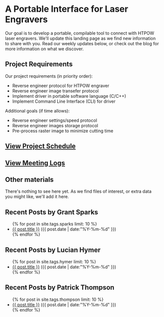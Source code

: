 # A Portable Interface for Laser Engravers #

Our goal is to develop a portable, compilable tool to connect with HTPOW laser engravers. We'll update this landing page as we find new information to share with you. Read our weekly updates below, or check out the blog <!--- TODO --> for more information on what we discover.

## Project Requirements ##

Our project requirements (in priority order):

* Reverse engineer protocol for HTPOW engraver
* Reverse engineer image transefer protocol
* Implement driver in portable software language (C/C++)
* Implement Command Line Interface (CLI) for driver

Additional goals (if time allows):

* Reverse engineer settings/speed protocol
* Reverse engineer images storage protocol
* Pre-process raster image to minimize cutting time

## [View Project Schedule](schedule.md) ##

## [View Meeting Logs](meeting-log.md) ##

## Other materials ##

<!-- TODO -->
There's nothing to see here yet. As we find files of interest, or extra data you might like, we'll add it here.

## Recent Posts by Grant Sparks ##
<ul class="posts">
{% for post in site.tags.sparks limit: 10 %}
  <div class="post_info">
    <li>
         <a href="{{ post.url }}">{{ post.title }}</a>
         <span>({{ post.date | date:"%Y-%m-%d" }})</span>
    </li>
    </div>
  {% endfor %}
</ul>

## Recent Posts by Lucian Hymer ##
<ul class="posts">
{% for post in site.tags.hymer limit: 10 %}
  <div class="post_info">
    <li>
         <a href="{{ post.url }}">{{ post.title }}</a>
         <span>({{ post.date | date:"%Y-%m-%d" }})</span>
    </li>
    </div>
  {% endfor %}
</ul>

## Recent Posts by Patrick Thompson ##
<ul class="posts">
{% for post in site.tags.thompson limit: 10 %}
  <div class="post_info">
    <li>
         <a href="{{ post.url }}">{{ post.title }}</a>
         <span>({{ post.date | date:"%Y-%m-%d" }})</span>
    </li>
    </div>
  {% endfor %}
</ul>
